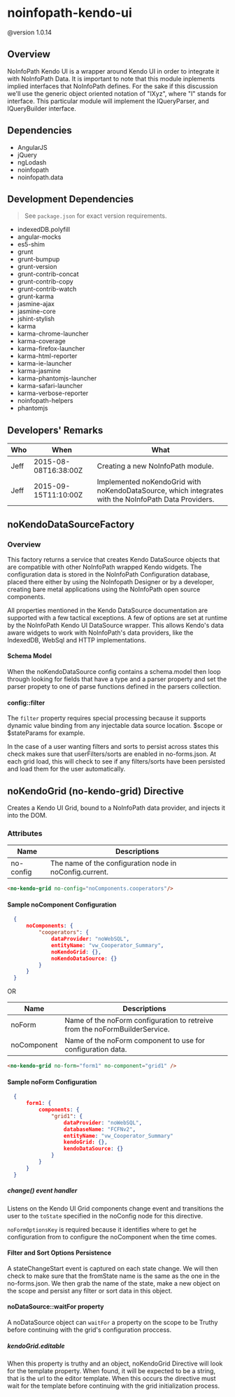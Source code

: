 # noinfopath-kendo-ui
@version 1.0.14

## Overview
NoInfoPath Kendo UI is a wrapper around Kendo UI in order to integrate
it with NoInfoPath Data. It is important to note that this module inplements
 implied interfaces that NoInfoPath defines. For the sake if this discussion
 we'll use the generic object oriented notation of "IXyz", where "I" stands
 for interface. This particular module will implement the IQueryParser, and
 IQueryBuilder interface.

## Dependencies

- AngularJS
- jQuery
- ngLodash
- noinfopath
- noinfopath.data

## Development Dependencies

> See `package.json` for exact version requirements.

- indexedDB.polyfill
- angular-mocks
- es5-shim
- grunt
- grunt-bumpup
- grunt-version
- grunt-contrib-concat
- grunt-contrib-copy
- grunt-contrib-watch
- grunt-karma
- jasmine-ajax
- jasmine-core
- jshint-stylish
- karma
- karma-chrome-launcher
- karma-coverage
- karma-firefox-launcher
- karma-html-reporter
- karma-ie-launcher
- karma-jasmine
- karma-phantomjs-launcher
- karma-safari-launcher
- karma-verbose-reporter
- noinfopath-helpers
- phantomjs

## Developers' Remarks

|Who|When|What|
|---|----|----|
|Jeff|2015-08-08T16:38:00Z|Creating a new NoInfoPath module.|
|Jeff|2015-09-15T11:10:00Z|Implemented noKendoGrid with noKendoDataSource, which integrates with the NoInfoPath Data Providers.|

## noKendoDataSourceFactory


### Overview
This factory returns a service that creates Kendo DataSource objects
that are compatible with other NoInfoPath wrapped Kendo widgets. The
configuration data is stored in the NoInfoPath Configuration database,
placed there either by using the NoInfopath Designer or by a developer,
creating bare metal applications using the NoInfoPath open source
components.


All properties mentioned in the Kendo DataSource documentation are
supported with a few tactical exceptions. A few of options are set at
runtime by the NoInfoPath Kendo UI DataSource wrapper.  This allows
Kendo's data aware widgets to work with NoInfoPath's data providers,
like the IndexedDB, WebSql and HTTP implementations.

  #### Schema Model

  When the noKendoDataSource config contains a schema.model
  then loop through looking for fields that have a type and a
  parser property and set the parser propety to one of
  parse functions defined in the parsers collection.

  #### config::filter

  The `filter` property requires special processing because
  it supports dynamic value binding from any injectable
  data source location.  $scope or $stateParams for
  example.

In the case of a user wanting filters and sorts to persist across states this check makes sure that userFilters/sorts are
enabled in no-forms.json. At each grid load, this will check to see if any filters/sorts have been persisted and load them
for the user automatically.

## noKendoGrid (no-kendo-grid) Directive

Creates a Kendo UI Grid, bound to a NoInfoPath data provider, and
injects it into the DOM.

### Attributes

|Name|Descriptions|
|----|------------|
|no-config|The name of the configuration node in noConfig.current. |

```html
<no-kendo-grid no-config="noComponents.cooperators"/>
```
#### Sample noComponent Configuration

```json
  {
      noComponents: {
          "cooperators": {
              dataProvider: "noWebSQL",
              entityName: "vw_Cooperator_Summary",
              noKendoGrid: {},
              noKendoDataSource: {}
          }
      }
  }
```

OR

|Name|Descriptions|
|----|------------|
|noForm|Name of the noForm configuration to retreive from the noFormBuilderService.|
|noComponent|Name of the noForm component to use for configuration data.|

```html
<no-kendo-grid no-form="form1" no-component="grid1" />
```

#### Sample noForm Configuration

```json
  {
      form1: {
          components: {
              "grid1": {
                  dataProvider: "noWebSQL",
                  databaseName: "FCFNv2",
                  entityName: "vw_Cooperator_Summary"
                  kendoGrid: {},
                  kendoDataSource: {}
              }
          }
      }
  }
```

  ##### change() event handler

  Listens on the Kendo UI Grid components change event
  and transitions the user to the ```toState``` specified
  in the noConfig node for this directive.

  `noFormOptionsKey` is required because it identifies where to get he configuration from
  to configure the noComponent when the time comes.

#### Filter and Sort Options  Persistence

A stateChangeStart event is captured on each state change. We will then check to make
sure that the fromState name is the same as the one in the no-forms.json. We then
grab the name of the state, make a new object on the scope and persist any filter or
sort data in this object.

#### noDataSource::waitFor property

A noDataSource object can ```waitFor``` a property on the scope to be
Truthy before continuing with the grid's configuration proccess.

  ##### kendoGrid.editable

  When this property is truthy and an object, noKendoGrid Directive
  will look for the template property. When found, it will be
  expected to be a string, that is the url to the editor template.
  When this occurs the directive must wait for the template
  before continuing with the grid initialization process.


